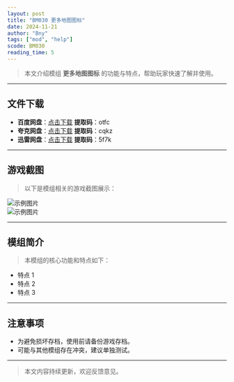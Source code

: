 ```yaml
---
layout: post
title: "BM030 更多地图图标"
date: 2024-11-21
author: "Bny"
tags: ["mod", "help"]
scode: BM030
reading_time: 5
---
```


> 本文介绍模组 **更多地图图标** 的功能与特点，帮助玩家快速了解并使用。

---





## 文件下载
- **百度网盘**：[点击下载](https://pan.baidu.com/s/15MbumsimVCxQokAsAmszyw?pwd=otfc)  **提取码**：otfc  
- **夸克网盘**：[点击下载](https://pan.quark.cn/s/ffcb2871ca98?pwd=cqkz)  **提取码**：cqkz  
- **迅雷网盘**：[点击下载](https://pan.xunlei.com/s/VOCCb_lIFJhfcq0_ijHSixJ4A1?pwd=5f7k)  **提取码**：5f7k  

---

## 游戏截图
> 以下是模组相关的游戏截图展示：

![示例图片](https://example.com/screenshot1.jpg)  
![示例图片](https://example.com/screenshot2.jpg)

---

## 模组简介
> 本模组的核心功能和特点如下：
- 特点 1
- 特点 2
- 特点 3

---

## 注意事项
- 为避免损坏存档，使用前请备份游戏存档。
- 可能与其他模组存在冲突，建议单独测试。

---

> 本文内容持续更新，欢迎反馈意见。
